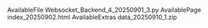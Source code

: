 AvailableFile Websocket_Backend_4_20250901_3.py
AvailablePage index_20250902.html
AvailableExtras data_20250910_1.zip
